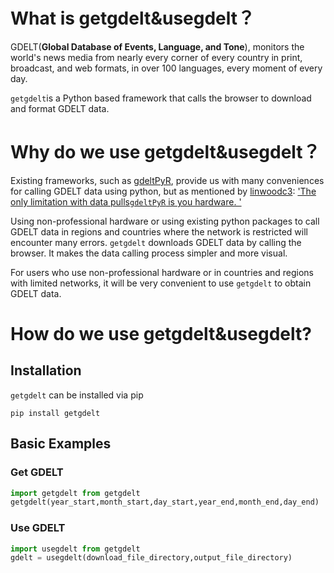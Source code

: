 # What is getgdelt&usegdelt？

GDELT(**Global Database of Events, Language, and Tone**), monitors the world's news media from nearly every corner of every country in print, broadcast, and web formats, in over 100 languages, every moment of every day.

``getgdelt``is a Python based framework that calls the browser to download and format GDELT data.

# Why do we use getgdelt&usegdelt？

Existing frameworks, such as [gdeltPyR](https://github.com/linwoodc3/gdeltPyR), provide us with many conveniences for calling GDELT data using python, but as mentioned by [linwoodc3](https://github.com/linwoodc3): ['The only limitation with data pulls``gdeltPyR`` is you hardware. '](https://pypi.org/project/gdelt/) 

Using non-professional hardware or using existing python packages to call GDELT data in regions and countries where the network is restricted will encounter many errors. ``getgdelt``  downloads GDELT data by calling the browser. It makes the data calling process simpler and more visual. 

For users who use non-professional hardware or in countries and regions with limited networks, it will be very convenient to use ``getgdelt`` to obtain GDELT data.

# How do we use getgdelt&usegdelt?

## Installation

`getgdelt` can be installed via pip

```
pip install getgdelt
```

## Basic Examples

### Get GDELT

```python
import getgdelt from getgdelt
getgdelt(year_start,month_start,day_start,year_end,month_end,day_end)
```

### Use GDELT

```python
import usegdelt from getgdelt
gdelt = usegdelt(download_file_directory,output_file_directory)
```

